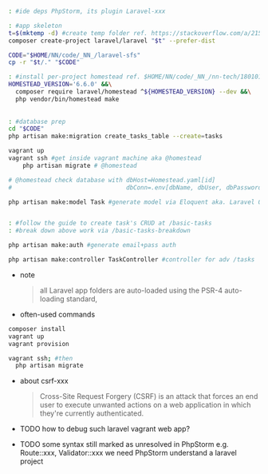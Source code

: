 ```bash

: #ide deps PhpStorm, its plugin Laravel-xxx

: #app skeleton
t=$(mktemp -d) #create temp folder ref. https://stackoverflow.com/a/21564182/248616
composer create-project laravel/laravel "$t" --prefer-dist

CODE="$HOME/NN/code/_NN_/laravel-sfs"
cp -r "$t/." "$CODE"

: #install per-project homestead ref. $HOME/NN/code/_NN_/nn-tech/180101-1000.laravel-0th/00c.vagrant-per-project.md
HOMESTEAD_VERSION='6.6.0' &&\
  composer require laravel/homestead ^${HOMESTEAD_VERSION} --dev &&\
  php vendor/bin/homestead make
  
  
: #database prep
cd "$CODE"
php artisan make:migration create_tasks_table --create=tasks

vagrant up
vagrant ssh #get inside vagrant machine aka @homestead
    php artisan migrate # @homestead

# @homestead check database with dbHost=Homestead.yaml[id] 
#                                dbConn=.env[dbName, dbUser, dbPassword] 

php artisan make:model Task #generate model via Eloquent aka. Laravel ORM


: #follow the guide to create task's CRUD at /basic-tasks
: #break down above work via /basic-tasks-breakdown

php artisan make:auth #generate email+pass auth

php artisan make:controller TaskController #controller for adv /tasks

```

- note
  > all Laravel app folders are auto-loaded using the PSR-4 auto-loading standard,

- often-used commands
```bash
composer install
vagrant up
vagrant provision

vagrant ssh; #then 
  php artisan migrate

```

- about csrf-xxx
  > Cross-Site Request Forgery (CSRF) is an attack that forces an end user 
    to execute unwanted actions on a web application in which they're currently authenticated. 

- TODO how to debug such laravel vagrant web app?
- TODO some syntax still marked as unresolved in PhpStorm e.g. Route::xxx, Validator::xxx
       we need PhpStorm understand a laravel project 
